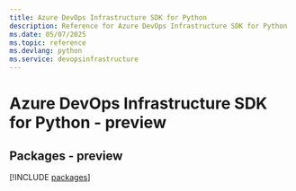 ```yaml
---
title: Azure DevOps Infrastructure SDK for Python
description: Reference for Azure DevOps Infrastructure SDK for Python
ms.date: 05/07/2025
ms.topic: reference
ms.devlang: python
ms.service: devopsinfrastructure
---
```

# Azure DevOps Infrastructure SDK for Python - preview
## Packages - preview
[!INCLUDE [packages](devops-infrastructure-index.md)]